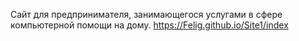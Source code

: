 Сайт для предпринимателя, занимающегося услугами в сфере компьютерной помощи на дому.
https://Felig.github.io/Site1/index
